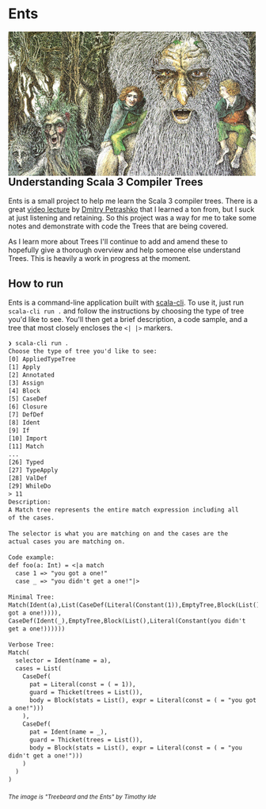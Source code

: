 # Ents

<img alt="Treebeard and the Ents by Timothy Ide" align="left" width="500" src="./ents.jpeg">

## Understanding Scala 3 Compiler Trees

Ents is a small project to help me learn the Scala 3 compiler trees. There is a
great [video lecture](https://youtu.be/yYd-zuDd3S8) by [Dmitry
Petrashko](https://twitter.com/darkdimius) that I learned a ton from, but I suck
at just listening and retaining. So this project was a way for me to take some
notes and demonstrate with code the Trees that are being covered.

As I learn more about Trees I'll continue to add and amend these to hopefully
give a thorough overview and help someone else understand Trees. This is heavily
a work in progress at the moment.

## How to run

Ents is a command-line application built with
[scala-cli](https://scala-cli.virtuslab.org/). To use it, just run `scala-cli
run .` and follow the instructions by choosing the type of tree you'd like to
see. You'll then get a brief description, a code sample, and a tree that most
closely encloses the `<| |>` markers.

```
❯ scala-cli run .
Choose the type of tree you'd like to see:
[0] AppliedTypeTree
[1] Apply
[2] Annotated
[3] Assign
[4] Block
[5] CaseDef
[6] Closure
[7] DefDef
[8] Ident
[9] If
[10] Import
[11] Match
...
[26] Typed
[27] TypeApply
[28] ValDef
[29] WhileDo
> 11
Description:
A Match tree represents the entire match expression including all
of the cases.

The selector is what you are matching on and the cases are the
actual cases you are matching on.

Code example:
def foo(a: Int) = <|a match
  case 1 => "you got a one!"
  case _ => "you didn't get a one!"|>

Minimal Tree:
Match(Ident(a),List(CaseDef(Literal(Constant(1)),EmptyTree,Block(List(),Literal(Constant(you got a one!)))), CaseDef(Ident(_),EmptyTree,Block(List(),Literal(Constant(you didn't get a one!))))))

Verbose Tree:
Match(
  selector = Ident(name = a),
  cases = List(
    CaseDef(
      pat = Literal(const = ( = 1)),
      guard = Thicket(trees = List()),
      body = Block(stats = List(), expr = Literal(const = ( = "you got a one!")))
    ),
    CaseDef(
      pat = Ident(name = _),
      guard = Thicket(trees = List()),
      body = Block(stats = List(), expr = Literal(const = ( = "you didn't get a one!")))
    )
  )
)
```

<sub>_The image is "Treebeard and the Ents" by Timothy Ide_</sub>
